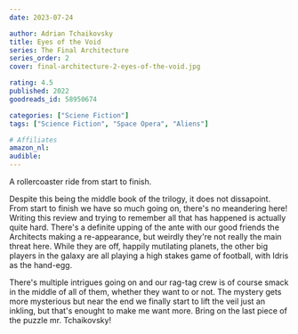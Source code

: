 ```yaml
---
date: 2023-07-24

author: Adrian Tchaikovsky
title: Eyes of the Void
series: The Final Architecture
series_order: 2
cover: final-architecture-2-eyes-of-the-void.jpg

rating: 4.5
published: 2022
goodreads_id: 58950674

categories: ["Sciene Fiction"]
tags: ["Science Fiction", "Space Opera", "Aliens"]

# Affiliates
amazon_nl: 
audible: 
---
```


A rollercoaster ride from start to finish.

<!-- more -->

Despite this being the middle book of the trilogy, it does not dissapoint. From start to finish we have so much going on, there's no meandering here! Writing this review and trying to remember all that has happened is actually quite hard. There's a definite upping of the ante with our good friends the Architects making a re-appearance, but weirdly they're not really the main threat here. While they are off, happily mutilating planets, the other big players in the galaxy are all playing a high stakes game of football, with Idris as the hand-egg.

There's multiple intrigues going on and our rag-tag crew is of course smack in the middle of all of them, whether they want to or not. The mystery gets more mysterious but near the end we finally start to lift the veil just an inkling, but that's enought to make me want more. Bring on the last piece of the puzzle mr. Tchaikovsky!
